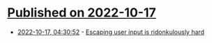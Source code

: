 # [Published on 2022-10-17](index.md)

* [2022-10-17, 04:30:52](https://lobste.rs/s/rieakl/escaping_user_input_is_ridonkulously) - [Escaping user input is ridonkulously hard](https://codeofhonor.substack.com/p/escaping-user-input-is-ridonkulously)
